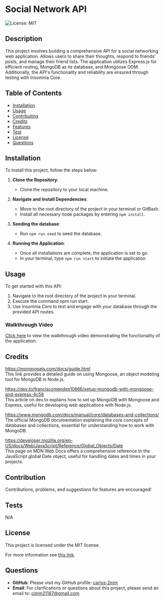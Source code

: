 # Social Network API

![License: MIT](https://img.shields.io/badge/License-MIT-yellow.svg)

## Description

This project involves building a comprehensive API for a social networking web application. Allows users to share their thoughts, respond to friends' posts, and manage their friend lists. The application utilizes Express.js for efficient routing, MongoDB as its database, and Mongoose ODM. Additionally, the API's functionality and reliability are ensured through testing with Insomnia Core.

## Table of Contents

* [Installation](#installation)
* [Usage](#usage)
* [Contributing](#contribution)
* [Credits](#credits)
* [Features](#features)
* [Test](#tests)
* [License](#license)
* [Questions](#questions)

## Installation

To install this project, follow the steps below:

1. **Clone the Repository**:
   - Clone the repository to your local machine.

2. **Navigate and Install Dependencies**:
   - Move to the root directory of the project in your terminal or GitBash.
   - Install all necessary node packages by entering `npm install`.

3. **Seeding the database**:
    - Run `npm run seed` to seed the database.

4. **Running the Application**:
   - Once all installations are complete, the application is set to go.
   - In your terminal, type `npm run start` to initiate the application

## Usage

 To get started with this API:

1. Navigate to the root directory of the project in your terminal.
2. Execute the command npm run start.
3. Use Insomnia Core to test and engage with your database through the provided API routes.

### Walkthrough Video
[Click here](https://drive.google.com/file/d/10BFSzaYEMV6NJhDWc7i9rQVY-1UV2pWc/view) to view the walkthrough video demonstrating the functionality of the application.

## Credits

https://mongoosejs.com/docs/guide.html
<br>This link provides a detailed guide on using Mongoose, an object modeling tool for MongoDB in Node.js.

https://dev.to/franciscomendes10866/setup-mongodb-with-mongoose-and-express-4c58
<br>This article on dev.to explains how to set up MongoDB with Mongoose and Express, useful for developing web applications with Node.js.

https://www.mongodb.com/docs/manual/core/databases-and-collections/
<br>The official MongoDB documentation explaining the core concepts of databases and collections, essential for understanding how to work with MongoDB.

https://developer.mozilla.org/en-US/docs/Web/JavaScript/Reference/Global_Objects/Date
<br>This page on MDN Web Docs offers a comprehensive reference to the JavaScript global Date object, useful for handling dates and times in your projects.

## Contribution

Contributions, problems, and suggestions for features are encouraged!

## Tests
N/A

## License

This project is licensed under the MIT license.

For more information see [this link](https://opensource.org/licenses/MIT).

## Questions

- **GitHub**: Please visit my GitHub profile:
[carlos-2mm](https://github.com/carlos-2mm)
- **Email**: For clarifications or questions about this project, please send an email to:
 cimm21187@gmail.com

